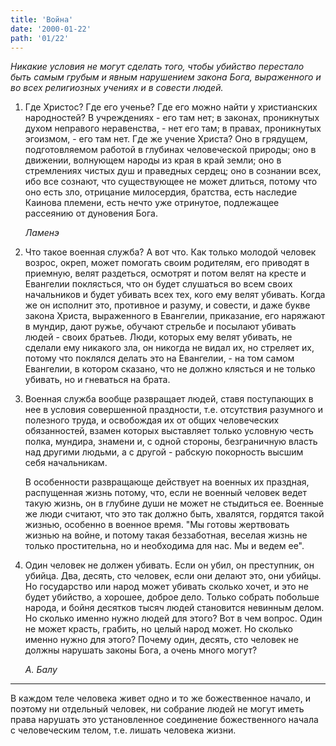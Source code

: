```yaml
---
title: 'Война'
date: '2000-01-22'
path: '01/22'
---
```


*Никакие условия не могут сделать того, чтобы убийство перестало быть самым грубым и явным нарушением закона Бога, выраженного и во всех религиозных учениях и в совести людей.*

1.
    Где Христос? Где его ученье? Где его можно найти у христианских народностей? В учреждениях - его там нет; в законах, проникнутых духом неправого неравенства, - нет его там; в правах, проникнутых эгоизмом, - его там нет. Где же учение Христа? Оно в грядущем, подготовляемом работой в глубинах человеческой природы; оно в движении, волнующем народы из края в край земли; оно в стремлениях чистых душ и праведных сердец; оно в сознании всех, ибо все сознают, что существующее не может длиться, потому что оно есть зло, отрицание милосердия, братства, есть наследие Каинова племени, есть нечто уже отринутое, подлежащее рассеянию от дуновения Бога.

    *Ламенэ*

2.
    Что такое военная служба? А вот что. Как только молодой человек возрос, окреп, может помогать своим родителям, его приводят в приемную, велят раздеться, осмотрят и потом велят на кресте и Евангелии поклясться, что он будет слушаться во всем своих начальников и будет убивать всех тех, кого ему велят убивать. Когда же он исполнит это, противное и разуму, и совести, и даже букве закона Христа, выраженного в Евангелии, приказание, его наряжают в мундир, дают ружье, обучают стрельбе и посылают убивать людей - своих братьев. Люди, которых ему велят убивать, не сделали ему никакого зла, он никогда не видал их, но стреляет их, потому что поклялся делать это на Евангелии, - на том самом Евангелии, в котором сказано, что не должно клясться и не только убивать, но и гневаться на брата.

3.
    Военная служба вообще развращает людей, ставя поступающих в нее в условия совершенной праздности, т.е. отсутствия разумного и полезного труда, и освобождая их от общих человеческих обязанностей, взамен которых выставляет только условную честь полка, мундира, знамени и, с одной стороны, безграничную власть над другими людьми, а с другой - рабскую покорность высшим себя начальникам.

    В особенности развращающе действует на военных их праздная, распущенная жизнь потому, что, если не военный человек ведет такую жизнь, он в глубине души не может не стыдиться ее. Военные же люди считают, что это так должно быть, хвалятся, гордятся такой жизнью, особенно в военное время. "Мы готовы жертвовать жизнью на войне, и потому такая беззаботная, веселая жизнь не только простительна, но и необходима для нас. Мы и ведем ее".

4.
    Один человек не должен убивать. Если он убил, он преступник, он убийца. Два, десять, сто человек, если они делают это, они убийцы. Но государство или народ может убивать сколько хочет, и это не будет убийство, а хорошее, доброе дело. Только собрать побольше народа, и бойня десятков тысяч людей становится невинным делом. Но сколько именно нужно людей для этого? Вот в чем вопрос. Один не может красть, грабить, но целый народ может. Но сколько именно нужно для этого? Почему один, десять, сто человек не должны нарушать законы Бога, а очень много могут?

    *А. Балу*

---

В каждом теле человека живет одно и то же божественное начало, и поэтому ни отдельный человек, ни собрание людей не могут иметь права нарушать это установленное соединение божественного начала с человеческим телом, т.е. лишать человека жизни.